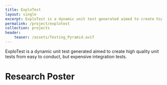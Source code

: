 ```yaml
---
title: ExploTest
layout: single
excerpt: ExploTest is a dynamic unit test generated aimed to create high quality unit tests from easy to conduct, but expensive integration tests.
permalink: /project/explotest
collection: projects
header:
    teaser: /assets/Testing_Pyramid.avif
---
```


ExploTest is a dynamic unit test generated aimed to create high quality unit tests from easy to conduct, but expensive integration tests.

# Research Poster
<object data="{{ site.url }}{{ site.baseurl }}/assets/explotest-research-poster.pdf" width="2000" height="2000" type="application/pdf"></object>